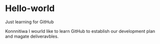 # Hello-world
Just learning for GitHub

Konnnitiwa
I wourld like to learn GitHub to establish our development plan and magate deliveravbles.
